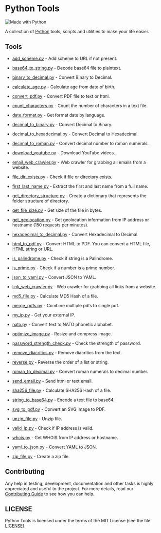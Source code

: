 # Python Tools

![Made with Python](http://forthebadge.com/images/badges/made-with-python.svg)

A collection of [Python](https://www.python.org) tools, scripts and utilities to make your life easier.

## Tools

- [add_scheme.py](tools/add_scheme.py) - Add scheme to URL if not present.

- [base64_to_string.py](tools/base64_to_string.py) - Decode base64 file to plaintext.

- [binary_to_decimal.py](tools/binary_to_decimal.py) - Convert Binary to Decimal.

- [calculate_age.py](tools/calculate_age.py) - Calculate age from date of birth.

- [convert_pdf.py](tools/convert_pdf.py) - Convert PDF file to text or html.

- [count_characters.py](tools/count_characters.py) - Count the number of characters in a text file.

- [date_format.py](tools/date_format.py) - Get format date by language.

- [decimal_to_binary.py](tools/decimal_to_binary.py) - Convert Decimal to Binary.

- [decimal_to_hexadecimal.py](tools/decimal_to_hexadecimal.py) - Convert Decimal to Hexadecimal.

- [decimal_to_roman.py](tools/decimal_to_roman.py) - Convert decimal number to roman numerals.

- [download_youtube.py](tools/download_youtube.py) - Download YouTube videos.

- [email_web_crawler.py](tools/email_web_crawler.py) - Web crawler for grabbing all emails from a website.

- [file_dir_exists.py](tools/file_dir_exists.py) - Check if file or directory exists.

- [first_last_name.py](tools/first_last_name.py) - Extract the first and last name from a full name.

- [get_directory_structure.py](tools/get_directory_structure.py) - Create a dictionary that represents the folder structure of directory.

- [get_file_size.py](tools/get_file_size.py) - Get size of the file in bytes.

- [get_geolocation.py](tools/get_geolocation.py) - Get geolocation information from IP address or hostname (150 requests per minutes).

- [hexadecimal_to_decimal.py](tools/hexadecimal_to_decimal.py) - Convert Hexadecimal to Decimal.

- [html_to_pdf.py](tools/html_to_pdf.py) - Convert HTML to PDF. You can convert a HTML file, HTML string or URL.

- [is_palindrome.py](tools/is_palindrome.py) - Check if string is a Palindrome.

- [is_prime.py](tools/is_prime.py) - Check if a number is a prime number.

- [json_to_yaml.py](tools/json_to_yaml.py) - Convert JSON to YAML.

- [link_web_crawler.py](tools/link_web_crawler.py) - Web crawler for grabbing all links from a website.

- [md5_file.py](tools/md5_file.py) - Calculate MD5 Hash of a file.

- [merge_pdfs.py](tools/merge_pdfs.py) - Combine multiple pdfs to single pdf.

- [my_ip.py](tools/my_ip.py) - Get your external IP.

- [nato.py](tools/nato.py) - Convert text to NATO phonetic alphabet.

- [optimize_image.py](tools/optimize_image.py) - Resize and compress image.

- [password_strength_check.py](tools/password_strength_check.py) - Check the strength of password.

- [remove_diacritics.py](tools/remove_diacritics.py) - Remove diacritics from the text.

- [reverse.py](tools/reverse.py) - Reverse the order of a list or string.

- [roman_to_decimal.py](tools/roman_to_decimal.py) - Convert roman numerals to decimal number.

- [send_email.py](tools/send_email.py) - Send html or text email.

- [sha256_file.py](tools/sha256_file.py) - Calculate SHA256 Hash of a file.

- [string_to_base64.py](tools/string_to_base64.py) - Encode a text file to base64.

- [svg_to_pdf.py](tools/svg_to_pdf.py) - Convert an SVG image to PDF.

- [unzip_file.py](tools/unzip_file.py) - Unzip file.

- [valid_ip.py](tools/valid_ip.py) - Check if IP address is valid.

- [whois.py](tools/whois.py) - Get WHOIS from IP address or hostname.

- [yaml_to_json.py](tools/yaml_to_json.py) - Convert YAML to JSON.

- [zip_file.py](tools/zip_file.py) - Create a zip file.

## Contributing

Any help in testing, development, documentation and other tasks is highly appreciated and useful to the project. For more details, read our [Contributing Guide](CONTRIBUTING.md) to see how you can help.

## LICENSE

Python Tools is licensed under the terms of the MIT License (see the file [LICENSE](LICENSE)).
